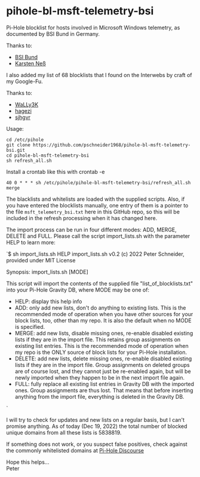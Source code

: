 # pihole-bl-msft-telemetry-bsi
Pi-Hole blocklist for hosts involved in Microsoft Windows telemetry, as documented by BSI Bund in Germany.

Thanks to:  
- [BSI Bund](https://www.bsi.bund.de/SharedDocs/Downloads/DE/BSI/Cyber-Sicherheit/SiSyPHus/Telemetrie-Endpunkte_Windows10_Build_Build_21H2.html)  
- [Karsten Neß](https://www.privacy-handbuch.de/autoren.htm)  


I also added my list of 68 blocklists that I found on the Interwebs by craft of my Google-Fu.  

Thanks to:  
- [WaLLy3K](https://firebog.net/)  
- [hagezi](https://github.com/hagezi)  
- [sjhgvr](https://oisd.nl/)  


Usage:  

    cd /etc/pihole
    git clone https://github.com/pschneider1968/pihole-bl-msft-telemetry-bsi.git
    cd pihole-bl-msft-telemetry-bsi
    sh refresh_all.sh

Install a crontab like this with crontab -e

    40 0 * * * sh /etc/pihole/pihole-bl-msft-telemetry-bsi/refresh_all.sh merge


The blacklists and whitelists are loaded with the supplied scripts. Also, if you have entered the blocklists manually, one entry of them
is a pointer to the file `msft_telemetry_bsi.txt` here in this GitHub repo, so this will be included in the refresh processing when it has changed here.  

The import process can be run in four different modes: ADD, MERGE, DELETE and FULL. Please call the script import_lists.sh with the parameter HELP to learn more:

`$ sh import_lists.sh HELP
import_lists.sh v0.2 (c) 2022 Peter Schneider, provided under MIT License

Synopsis: import_lists.sh [MODE]

This script will import the contents of the supplied file "list_of_blocklists.txt" into your Pi-Hole Gravity DB,
where MODE may be one of:

   - HELP:    display this help info
   - ADD:     only add new lists, don't do anything to existing lists. This is the recommended mode of operation
              when you have other sources for your block lists, too, other than my repo.
              It is also the default when no MODE is specified.
   - MERGE:   add new lists, disable missing ones, re-enable disabled existing lists if they are in the import file.
              This retains group assignments on existing list entries. This is the recommended mode of operation
              when my repo is the ONLY source of block lists for your Pi-Hole installation.
   - DELETE:  add new lists, delete missing ones, re-enable disabled existing lists if they are in the import file.
              Group assignments on deleted groups are of course lost, and they cannot just be re-enabled again,
              but will be newly imported when they happen to be in the next import file again.
   - FULL:    fully replace all existing list entries in Gravity DB with the imported ones. Group assignments are thus lost.
              That means that before inserting anything from the import file, everything is deleted in the Gravity DB.

`


I will try to check for updates and new lists on a regular basis, but I can't promise anything.
As of today (Dec 19, 2022) the total number of blocked unique domains from all these lists is 5838819.

If something does not work, or you suspect false positives, check against the commonly whitelisted domains at [Pi-Hole Discourse](https://discourse.pi-hole.net/t/commonly-whitelisted-domains/212)  

Hope this helps...  
Peter
